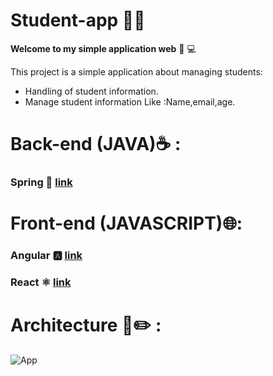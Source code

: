 # Student-app :student:
**Welcome to my simple application web** :wave: :computer:

This project is a simple application about managing students: 
- Handling of student information.
- Manage student information Like :Name,email,age.

# Back-end (JAVA):coffee: :

### Spring :leaves: [link](https://github.com/BadrOuaddah/Student-Application/tree/master/back-end)

# Front-end (JAVASCRIPT):globe_with_meridians::

### Angular 🅰️ [link](https://github.com/BadrOuaddah/Student-Application/tree/master/front-end/student-angular)

### React ⚛️ [link](https://github.com/BadrOuaddah/Student-Application/tree/master/front-end/student-react)

# Architecture 📐✏️ :

![App](https://github.com/BadrOuaddah/Student-Application/assets/119801735/ee067223-e2e6-46fb-a54d-9cbd3a1f28ca)
